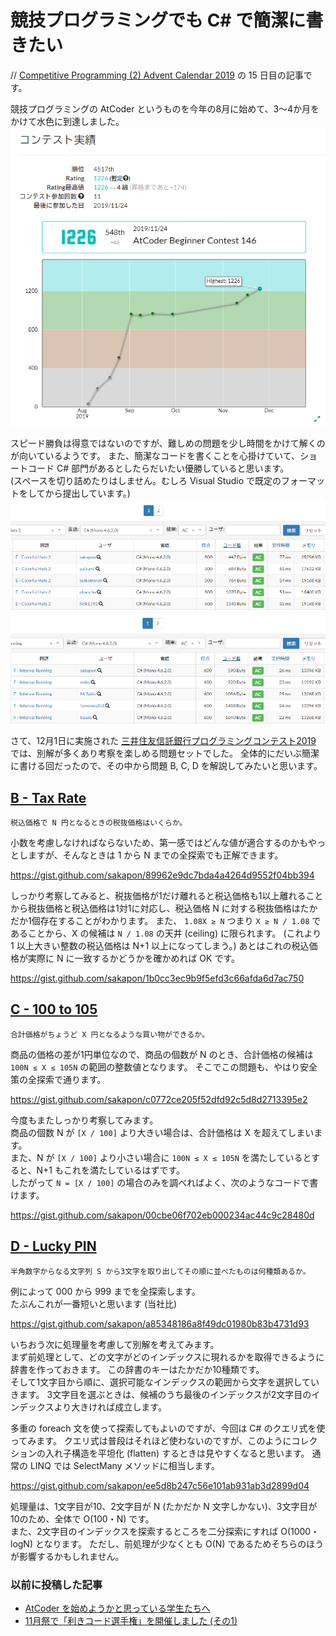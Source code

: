 # 競技プログラミングでも C# で簡潔に書きたい
// [Competitive Programming (2) Advent Calendar 2019](https://adventar.org/calendars/4587) の 15 日目の記事です。

競技プログラミングの AtCoder というものを今年の8月に始めて、3～4か月をかけて水色に到達しました。
![](Images/20191124-Rating.png)

スピード勝負は得意ではないのですが、難しめの問題を少し時間をかけて解くのが向いているようです。
また、簡潔なコードを書くことを心掛けていて、ショートコード C# 部門があるとしたらだいたい優勝していると思います。  
(スペースを切り詰めたりはしません。むしろ Visual Studio で既定のフォーマットをしてから提出しています。)
![](Images/20191201-E.png)
![](Images/20191201-F.png)

さて、12月1日に実施された [三井住友信託銀行プログラミングコンテスト2019](https://atcoder.jp/contests/sumitrust2019) では、別解が多くあり考察を楽しめる問題セットでした。
全体的にだいぶ簡潔に書ける回だったので、その中から問題 B, C, D を解説してみたいと思います。

## [B - Tax Rate](https://atcoder.jp/contests/sumitrust2019/tasks/sumitb2019_b)

```
税込価格で N 円となるときの税抜価格はいくらか。
```

小数を考慮しなければならないため、第一感ではどんな値が適合するのかもやっとしますが、そんなときは 1 から N までの全探索でも正解できます。

https://gist.github.com/sakapon/89962e9dc7bda4a4264d9552f04bb394

しっかり考察してみると、税抜価格が1だけ離れると税込価格も1以上離れることから税抜価格と税込価格は1対1に対応し、税込価格 N に対する税抜価格はたかだか1個存在することがわかります。
また、 `1.08X ≥ N` つまり `X ≥ N / 1.08` であることから、X の候補は `N / 1.08` の天井 (ceiling) に限られます。
(これより 1 以上大きい整数の税込価格は N+1 以上になってしまう。)
あとはこれの税込価格が実際に N に一致するかどうかを確かめれば OK です。

https://gist.github.com/sakapon/1b0cc3ec9b9f5efd3c66afda6d7ac750

## [C - 100 to 105](https://atcoder.jp/contests/sumitrust2019/tasks/sumitb2019_c)

```
合計価格がちょうど X 円となるような買い物ができるか。
```

商品の価格の差が1円単位なので、商品の個数が N のとき、合計価格の候補は `100N ≤ X ≤ 105N` の範囲の整数値となります。
そこでこの問題も、やはり安全策の全探索で通ります。

https://gist.github.com/sakapon/c0772ce205f52dfd92c5d8d2713395e2

今度もまたしっかり考察してみます。  
商品の個数 N が `[X / 100]` より大きい場合は、合計価格は X を超えてしまいます。  
また、N が `[X / 100]` より小さい場合に `100N ≤ X ≤ 105N` を満たしているとすると、N+1 もこれを満たしているはずです。  
したがって `N = [X / 100]` の場合のみを調べればよく、次のようなコードで書けます。

https://gist.github.com/sakapon/00cbe06f702eb000234ac44c9c28480d

## [D - Lucky PIN](https://atcoder.jp/contests/sumitrust2019/tasks/sumitb2019_d)

```
半角数字からなる文字列 S から3文字を取り出してその順に並べたものは何種類あるか。
```

例によって 000 から 999 までを全探索します。  
たぶんこれが一番短いと思います (当社比)

https://gist.github.com/sakapon/a85348186a8f49dc01980b83b4731d93

いちおう次に処理量を考慮して別解を考えてみます。  
まず前処理として、どの文字がどのインデックスに現れるかを取得できるように辞書を作っておきます。
この辞書のキーはたかだか10種類です。  
そして1文字目から順に、選択可能なインデックスの範囲から文字を選択していきます。
3文字目を選ぶときは、候補のうち最後のインデックスが2文字目のインデックスより大きければ成立します。

多重の foreach 文を使って探索してもよいのですが、今回は C# のクエリ式を使ってみます。
クエリ式は普段はそれほど使わないのですが、このようにコレクションの入れ子構造を平坦化 (flatten) するときは見やすくなると思います。
通常の LINQ では SelectMany メソッドに相当します。

https://gist.github.com/sakapon/ee5d8b247c56e101ab931ab3d2899d04

処理量は、1文字目が10、2文字目が N (たかだか N 文字しかない)、3文字目が10のため、全体で O(100・N) です。  
また、2文字目のインデックスを探索するところを二分探索にすれば O(1000・logN) となります。
ただし、前処理が少なくとも O(N) であるためそちらのほうが影響するかもしれません。

### 以前に投稿した記事
- [AtCoder を始めようかと思っている学生たちへ](https://blog.kcg.ne.jp/futurelab/2019/10/04/atcoder/)
- [11月祭で「利きコード選手権」を開催しました (その1)](https://blog.kcg.ne.jp/futurelab/2019/11/18/kikicode/)
